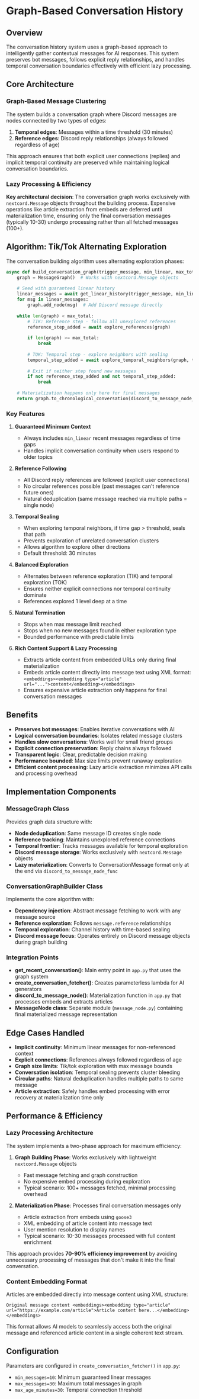 # Graph-Based Conversation History

## Overview

The conversation history system uses a graph-based approach to intelligently gather contextual messages for AI responses. This system preserves bot messages, follows explicit reply relationships, and handles temporal conversation boundaries effectively with efficient lazy processing.

## Core Architecture

### Graph-Based Message Clustering

The system builds a conversation graph where Discord messages are nodes connected by two types of edges:

1. **Temporal edges**: Messages within a time threshold (30 minutes)
2. **Reference edges**: Discord reply relationships (always followed regardless of age)

This approach ensures that both explicit user connections (replies) and implicit temporal continuity are preserved while maintaining logical conversation boundaries.

### Lazy Processing & Efficiency

**Key architectural decision**: The conversation graph works exclusively with `nextcord.Message` objects throughout the building process. Expensive operations like article extraction from embeds are deferred until materialization time, ensuring only the final conversation messages (typically 10-30) undergo processing rather than all fetched messages (100+).

## Algorithm: Tik/Tok Alternating Exploration

The conversation building algorithm uses alternating exploration phases:

```python
async def build_conversation_graph(trigger_message, min_linear, max_total, time_threshold_minutes, discord_to_message_node_func):
    graph = MessageGraph()  # Works with nextcord.Message objects
    
    # Seed with guaranteed linear history
    linear_messages = await get_linear_history(trigger_message, min_linear)
    for msg in linear_messages:
        graph.add_node(msg)  # Add Discord message directly
    
    while len(graph) < max_total:
        # TIK: Reference step - follow all unexplored references
        reference_step_added = await explore_references(graph)
        
        if len(graph) >= max_total:
            break
            
        # TOK: Temporal step - explore neighbors with sealing
        temporal_step_added = await explore_temporal_neighbors(graph, time_threshold)
        
        # Exit if neither step found new messages
        if not reference_step_added and not temporal_step_added:
            break
    
    # Materialization happens only here for final messages
    return graph.to_chronological_conversation(discord_to_message_node_func)
```

### Key Features

1. **Guaranteed Minimum Context**
   - Always includes `min_linear` recent messages regardless of time gaps
   - Handles implicit conversation continuity when users respond to older topics

2. **Reference Following**
   - All Discord reply references are followed (explicit user connections)
   - No circular references possible (past messages can't reference future ones)
   - Natural deduplication (same message reached via multiple paths = single node)

3. **Temporal Sealing**
   - When exploring temporal neighbors, if time gap > threshold, seals that path
   - Prevents exploration of unrelated conversation clusters
   - Allows algorithm to explore other directions
   - Default threshold: 30 minutes

4. **Balanced Exploration**
   - Alternates between reference exploration (TIK) and temporal exploration (TOK)
   - Ensures neither explicit connections nor temporal continuity dominate
   - References explored 1 level deep at a time

5. **Natural Termination**
   - Stops when max message limit reached
   - Stops when no new messages found in either exploration type
   - Bounded performance with predictable limits

6. **Rich Content Support & Lazy Processing**
   - Extracts article content from embedded URLs only during final materialization
   - Embeds article content directly into message text using XML format: `<embeddings><embedding type="article" url="...">content</embedding></embeddings>`
   - Ensures expensive article extraction only happens for final conversation messages

## Benefits

- **Preserves bot messages**: Enables iterative conversations with AI
- **Logical conversation boundaries**: Isolates related message clusters
- **Handles slow conversations**: Works well for small friend groups
- **Explicit connection preservation**: Reply chains always followed
- **Transparent logic**: Clear, predictable decision making
- **Performance bounded**: Max size limits prevent runaway exploration
- **Efficient content processing**: Lazy article extraction minimizes API calls and processing overhead

## Implementation Components

### MessageGraph Class

Provides graph data structure with:
- **Node deduplication**: Same message ID creates single node
- **Reference tracking**: Maintains unexplored reference connections  
- **Temporal frontier**: Tracks messages available for temporal exploration
- **Discord message storage**: Works exclusively with `nextcord.Message` objects
- **Lazy materialization**: Converts to ConversationMessage format only at the end via `discord_to_message_node_func`

### ConversationGraphBuilder Class

Implements the core algorithm with:
- **Dependency injection**: Abstract message fetching to work with any message source
- **Reference exploration**: Follows `message.reference` relationships 
- **Temporal exploration**: Channel history with time-based sealing
- **Discord message focus**: Operates entirely on Discord message objects during graph building

### Integration Points

- **get_recent_conversation()**: Main entry point in `app.py` that uses the graph system
- **create_conversation_fetcher()**: Creates parameterless lambda for AI generators
- **discord_to_message_node()**: Materialization function in `app.py` that processes embeds and extracts articles
- **MessageNode class**: Separate module (`message_node.py`) containing final materialized message representation

## Edge Cases Handled

- **Implicit continuity**: Minimum linear messages for non-referenced context
- **Explicit connections**: References always followed regardless of age
- **Graph size limits**: Tik/tok exploration with max message bounds
- **Conversation isolation**: Temporal sealing prevents cluster bleeding
- **Circular paths**: Natural deduplication handles multiple paths to same message
- **Article extraction**: Safely handles embed processing with error recovery at materialization time only

## Performance & Efficiency

### Lazy Processing Architecture

The system implements a two-phase approach for maximum efficiency:

1. **Graph Building Phase**: Works exclusively with lightweight `nextcord.Message` objects
   - Fast message fetching and graph construction
   - No expensive embed processing during exploration
   - Typical scenario: 100+ messages fetched, minimal processing overhead

2. **Materialization Phase**: Processes final conversation messages only
   - Article extraction from embeds using `goose3`
   - XML embedding of article content into message text
   - User mention resolution to display names
   - Typical scenario: 10-30 messages processed with full content enrichment

This approach provides **70-90% efficiency improvement** by avoiding unnecessary processing of messages that don't make it into the final conversation.

### Content Embedding Format

Articles are embedded directly into message content using XML structure:
```
Original message content <embeddings><embedding type="article" url="https://example.com/article">Article content here...</embedding></embeddings>
```

This format allows AI models to seamlessly access both the original message and referenced article content in a single coherent text stream.

## Configuration

Parameters are configured in `create_conversation_fetcher()` in `app.py`:
- `min_messages=10`: Minimum guaranteed linear messages
- `max_messages=30`: Maximum total messages in graph
- `max_age_minutes=30`: Temporal connection threshold